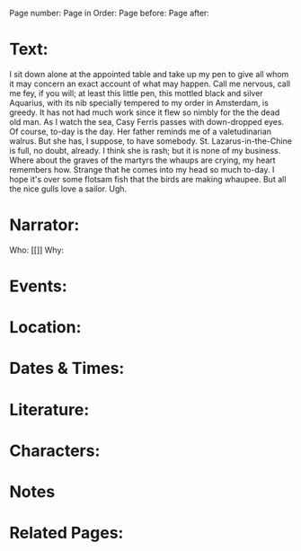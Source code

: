 Page number:
Page in Order:
Page before:
Page after:

# Text:

I sit down alone at the appointed table and take up my pen to give all whom it may concern an exact account of what may happen. Call me nervous, call me fey, if you will; at least this little pen, this mottled black and silver Aquarius, with its nib specially tempered to my order in Amsterdam, is greedy. It has not had much work since it flew so nimbly for the the dead old man. As I watch the sea, Casy Ferris passes with down-dropped eyes. Of course, to-day is the day. Her father reminds me of a valetudinarian walrus. But she has, I suppose, to have somebody. St. Lazarus-in-the-Chine is full, no doubt, already. I think she is rash; but it is none of my business. Where about the graves of the martyrs the whaups are crying, my heart remembers how. Strange that he comes into my head so much to-day. I hope it's over some flotsam fish that the birds are making whaupee. But all the nice gulls love a sailor. Ugh.

# Narrator:
Who: [[]]
Why:

# Events:

# Location:

# Dates & Times:

# Literature:

# Characters:

# Notes

# Related Pages:
